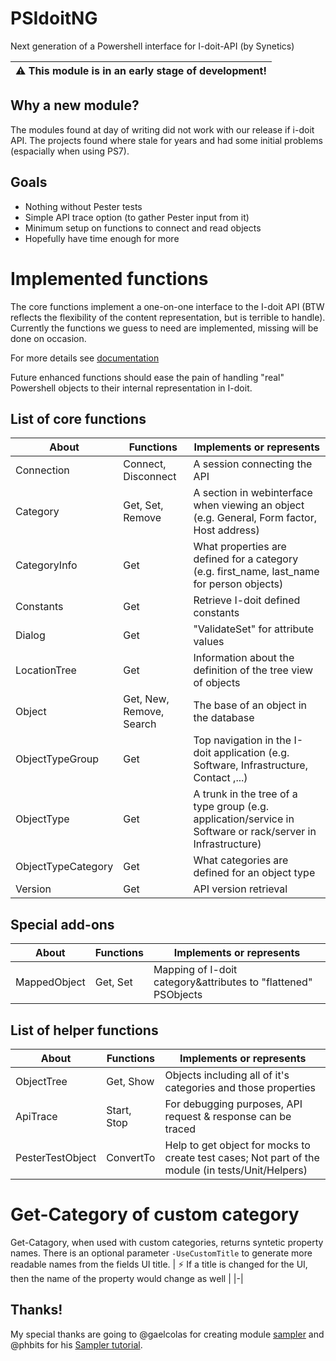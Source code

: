 # PSIdoitNG
Next generation of a Powershell interface for I-doit-API (by Synetics)

| :warning:  This module is in an early stage of development!   |
|-|

## Why a new module?
The modules found at day of writing did not work with our release if i-doit API.
The projects found where stale for years and had some initial problems (espacially when using PS7).
## Goals
- Nothing without Pester tests
- Simple API trace option (to gather Pester input from it)
- Minimum setup on functions to connect and read objects
- Hopefully have time enough for more

# Implemented functions
The core functions implement a one-on-one interface to the I-doit API (BTW reflects the flexibility of the content representation, but is terrible to handle). Currently the functions we guess to need are implemented, missing will be done on occasion.

For more details see [documentation](./docs/en/PSIdoitNG.md)

Future enhanced functions should ease the pain of handling "real" Powershell objects to their internal representation in I-doit.
## List of core functions
| About | Functions | Implements or represents |
|-----|-------|-|
| Connection | Connect, Disconnect | A session connecting the API |
| Category | Get, Set, Remove | A section in webinterface when viewing an object (e.g. General, Form factor, Host address) |
| CategoryInfo | Get | What properties are defined for a category (e.g. first_name, last_name for person objects)
| Constants | Get | Retrieve I-doit defined constants |
| Dialog | Get | "ValidateSet" for attribute values |
| LocationTree | Get | Information about the definition of the tree view of objects |
| Object | Get, New, Remove, Search | The base of an object in the database |
| ObjectTypeGroup | Get | Top navigation in the I-doit application (e.g. Software, Infrastructure, Contact ,...) |
| ObjectType | Get | A trunk in the tree of a type group (e.g. application/service in Software or rack/server in Infrastructure) |
| ObjectTypeCategory | Get | What categories are defined for an object type |
| Version | Get | API version retrieval |
## Special add-ons
| About | Functions | Implements or represents |
|-----|-------|-|
| MappedObject | Get, Set | Mapping of I-doit category&attributes to "flattened" PSObjects

## List of helper functions
| About | Functions | Implements or represents |
|-----|-------|-|
| ObjectTree | Get, Show | Objects including all of it's categories and those properties |
| ApiTrace | Start, Stop | For debugging purposes, API request & response can be traced |
| PesterTestObject | ConvertTo | Help to get object for mocks to create test cases; Not part of the module (in tests/Unit/Helpers) |

# Get-Category of custom category
Get-Catagory, when used with custom categories, returns syntetic property names.
There is an optional parameter ```-UseCustomTitle``` to generate more readable names from the fields UI title.
| :zap: If a title is changed for the UI, then the name of the property would change as well |
|-|

## Thanks!
My special thanks are going to @gaelcolas for creating module [sampler](https://github.com/gaelcolas/Sampler) and @phbits for his [Sampler tutorial](https://gist.github.com/phbits/854343e658c4911bcbe6cec1b19a2f53).